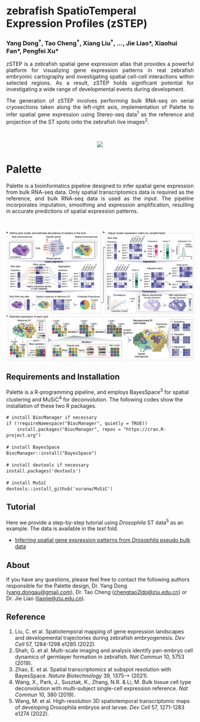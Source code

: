 # zebrafish SpatioTemperal Expression Profiles (zSTEP)

### Yang Dong<sup>†</sup>,  Tao Cheng<sup>†</sup>, Xiang Liu<sup>†</sup>,  ..., Jie Liao*, Xiaohui Fan*, Pengfei Xu*
<p align="justify">zSTEP is a zebrafish spatial gene expression atlas that provides a powerful platform for visualizing gene expression patterns in real zebrafish embryonic cartography and investigating spatial cell-cell interactions within selected regions. As a result, zSTEP holds significant potential for investigating a wide range of developmental events during development. </p>
<p align="justify">The generation of zSTEP involves performing bulk RNA-seq on serial cryosections taken along the left-right axis, implementation of Palette to infer spatial gene expression using Stereo-seq data<sup>1</sup> as the reference and projection of the ST spots onto the zebrafish live images<sup>2</sup>.</p><br>

<p align="center">
  <img width="800"  src="https://github.com/ldo2zju/zSTEP/blob/main/images/DreAM.png">
</p>

# Palette
<p align="justify">Palette is a bioinformatics pipeline designed to infer spatial gene expression from bulk RNA-seq data. Only spatial transcriptomics data is required as the reference, and bulk RNA-seq data is used as the input. The pipeline incorporates imputation, smoothing and expression amplification, resulting in accurate predictions of spatial expression patterns.</p><br>
<p align="center">
  <img width="1200"  src="https://github.com/ldo2zju/zSTEP/blob/main/images/Palette pipeline_Final.png">
</p>

## Requirements and Installation
Palette is a R-programming pipeline, and employs BayesSpace<sup>3</sup> for spatial clustering and MuSiC<sup>4</sup> for deconvolution. The following codes show the installation of these two R packages.

```{r, eval = FALSE}
# install BiocManager if necessary
if (!requireNamespace("BiocManager", quietly = TRUE))
    install.packages("BiocManager", repos = "https://cran.R-project.org")

# install BayesSpace
BiocManager::install("BayesSpace")

# install devtools if necessary
install.packages('devtools')

# install MuSiC
devtools::install_github('xuranw/MuSiC')
```

## Tutorial
Here we provide a step-by-step tutorial using _Drosophila_ ST data<sup>5</sup> as an example. The data is available in the _test_ fold.
* [Inferring spatial gene expression patterns from _Drosophila_ pseudo bulk data](https://rawcdn.githack.com/ldo2zju/zSTEP/b875cfffa45d40c62fc3f367839981bc492c97b8/analysis/Palette-Drosophila_tutorial.html)



## About
If you have any questions, please feel free to contact the following authors responsible for the Palette design, Dr. Yang Dong (yang.dongau@gmail.com), Dr. Tao Cheng (chengtao2ldo@zju.edu.cn) or Dr. Jie Liao (liaojie@zju.edu.cn).

## Reference
1. Liu, C. et al. Spatiotemporal mapping of gene expression landscapes and developmental trajectories during zebrafish embryogenesis. _Dev Cell_ 57, 1284-1298 e1285 (2022).
2. Shah, G. et al. Multi-scale imaging and analysis identify pan-embryo cell dynamics of germlayer formation in zebrafish. _Nat Commun_ 10, 5753 (2019).
3. Zhao, E. et al. Spatial transcriptomics at subspot resolution with BayesSpace. _Nature Biotechnology_ 39, 1375-+ (2021).
4. Wang, X., Park, J., Susztak, K., Zhang, N.R. & Li, M. Bulk tissue cell type deconvolution with multi-subject single-cell expression reference. _Nat Commun_ 10, 380 (2019).
5. Wang, M. et al. High-resolution 3D spatiotemporal transcriptomic maps of developing Drosophila embryos and larvae. _Dev Cell_ 57, 1271-1283 e1274 (2022).



